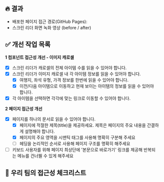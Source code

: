 ## 🔥 결과

<!-- 개선 작업 후 모바일 낭독기를 사용해서 미션 페이지를 읽어보세요 -->

- 배포한 페이지 접근 경로(GitHub Pages):
- 스크린 리더 화면 녹화 영상 (before / after)

## ✅ 개선 작업 목록

<!-- 각 요구 사항을 위해 어떤 부분을 고민/학습해보았고, 결과적으로 어떤 개선 작업을 진행했는지 적어주세요-->

**1 컴포넌트 접근성 개선 - 이미지 캐로셀**

- [x] 스크린 리더가 캐로셀의 전체 아이템 수를 읽을 수 있어야 합니다.
- [x] 스크린 리더가 이미지 캐로셀 내 각 아이템 정보를 읽을 수 있어야 합니다.
  - [x] 여행지, 좌석 유형, 가격 정보를 한번에 읽을 수 있어야 합니다.
  - [x] 이전/다음 아이템으로 이동하고 현재 보이는 아이템의 정보를 읽을 수 있어야 합니다.
- [x] 각 아이템을 선택하면 각각에 맞는 링크로 이동할 수 있어야 합니다.

**2 페이지 접근성 개선**

- [x] 페이지를 하나의 문서로 읽을 수 있어야 합니다.
  - [x] 페이지에 적절한 제목(title)을 제공하세요. 제목은 페이지의 주요 내용을 간결하게 설명해야 합니다.
  - [x] 페이지의 주요 영역을 시맨틱 태그를 사용해 명확히 구분해 주세요
  - [ ] 헤딩을 논리적인 순서로 사용해 페이지 구조를 명확히 해주세요
- [ ] 키보드 사용자를 위해 페이지 최상단에 '본문으로 바로가기' 링크를 제공해 반복되는 메뉴를 건너뛸 수 있게 해주세요

## 🧐 우리 팀의 접근성 체크리스트

<!--
우리 서비스에서 이런 부분의 접근성은 챙겨봐야겠다! 하는 체크리스트 v1을 만들고, 리뷰어와 의견을 나눠보세요
- 우리 팀 서비스에서 가장 중요하고 자주 사용되는 기능 플로우 1개를 선택하고 간단히 나열해 주세요 (예: 로그인 → 상품 검색 → 상품 선택 → 장바구니 추가 → 결제)
- 해당 플로우의 각 단계에 대해 다음 질문을 생각해 보세요.
  - 1. 화면을 볼 수 없는 사용자가 이 단계를 완료할 수 있는가?
  - 2. 이 단계에서 제공하는 정보나 지시 사항이 모든 사용자에게 명확한가?
- 질문에 대해 팀원들과 의견을 나눠본 것을 바탕으로, 우리 팀만의 접근성 체크리스트 v1을 만들고 리뷰어와 의견을 나눠보세요. (예: "모든 이미지에 적절한 대체 텍스트가 제공되는가?")
-->
